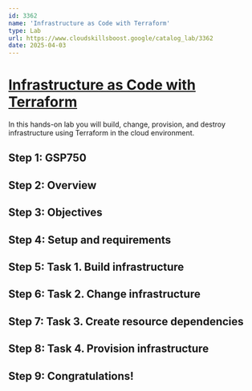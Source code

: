 ```yaml
---
id: 3362
name: 'Infrastructure as Code with Terraform'
type: Lab
url: https://www.cloudskillsboost.google/catalog_lab/3362
date: 2025-04-03
---
```


# [Infrastructure as Code with Terraform](https://www.cloudskillsboost.google/catalog_lab/3362)

In this hands-on lab you will build, change, provision, and destroy infrastructure using Terraform in the cloud environment.

## Step 1: GSP750

## Step 2: Overview

## Step 3: Objectives

## Step 4: Setup and requirements

## Step 5: Task 1. Build infrastructure

## Step 6: Task 2. Change infrastructure

## Step 7: Task 3. Create resource dependencies

## Step 8: Task 4. Provision infrastructure

## Step 9: Congratulations!
